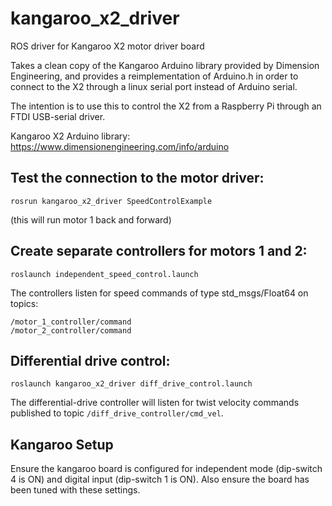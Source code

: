 # kangaroo_x2_driver
ROS driver for Kangaroo X2 motor driver board

Takes a clean copy of the Kangaroo Arduino library provided by Dimension Engineering, and provides a reimplementation of Arduino.h in order to connect to the X2 through a linux serial port instead of Arduino serial. 

The intention is to use this to control the X2 from a Raspberry Pi through an FTDI USB-serial driver.

Kangaroo X2 Arduino library:
https://www.dimensionengineering.com/info/arduino

## Test the connection to the motor driver:
```
rosrun kangaroo_x2_driver SpeedControlExample
```
(this will run motor 1 back and forward)

## Create separate controllers for motors 1 and 2:
```
roslaunch independent_speed_control.launch
```
The controllers listen for speed commands of type std_msgs/Float64 on topics: 
```
/motor_1_controller/command
/motor_2_controller/command
```

## Differential drive control:
```
roslaunch kangaroo_x2_driver diff_drive_control.launch
```
The differential-drive controller will listen for twist velocity commands published to topic `/diff_drive_controller/cmd_vel`.


## Kangaroo Setup
Ensure the kangaroo board is configured for independent mode (dip-switch 4 is ON) and digital input (dip-switch 1 is ON). Also ensure the board has been tuned with these settings.
